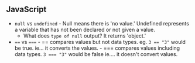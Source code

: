 ## JavaScript
* `null` vs `undefined` - Null means there is 'no value.' Undefined represents a variable that has not been declared or not given a value.
	* What does `type of null` output? It returns 'object.'
* `==` vs `===`
		- == compares values but not data types. eg. `3 == "3"` would be true. ie... it converts the values.
		-	=== compares values including data types. `3 === "3"` would be false ie.... it doesn't convert values.
